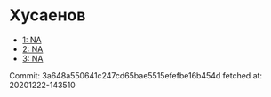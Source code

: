 # Хусаенов
- [1: NA](1.md)
- [2: NA](2.md)
- [3: NA](3.md)

Commit: 3a648a550641c247cd65bae5515efefbe16b454d
 fetched at: 20201222-143510
